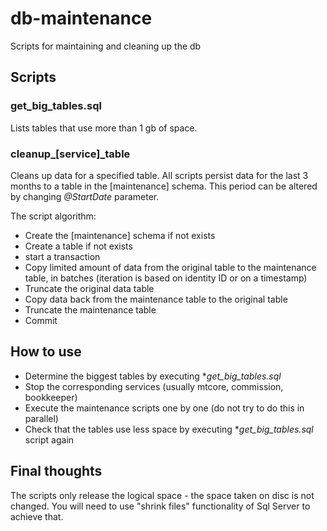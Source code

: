 # db-maintenance
Scripts for maintaining and cleaning up the db

## Scripts

###  get_big_tables.sql

Lists tables that use more than 1 gb of space.

### cleanup_[service]_table

Cleans up data for a specified table. All scripts persist data for the last 3 months to a table in the [maintenance] schema. This period can be altered by changing *@StartDate* parameter.

The script algorithm:

- Create the [maintenance] schema if not exists
- Create a table if not exists
- start a transaction
- Copy limited amount of data from the original table to the maintenance table, in batches (iteration is based on identity ID or on a timestamp)
- Truncate the original data table
- Copy data back from the maintenance table to the original table
- Truncate the maintenance table
- Commit

## How to use

- Determine the biggest tables by executing **get_big_tables.sql*
- Stop the corresponding services (usually mtcore, commission, bookkeeper)
- Execute the maintenance scripts one by one (do not try to do this in parallel)
- Check that the tables use less space by executing **get_big_tables.sql* script again

## Final thoughts

The scripts only release the logical space - the space taken on disc is not changed. You will need to use "shrink files" functionality of Sql Server to achieve that.